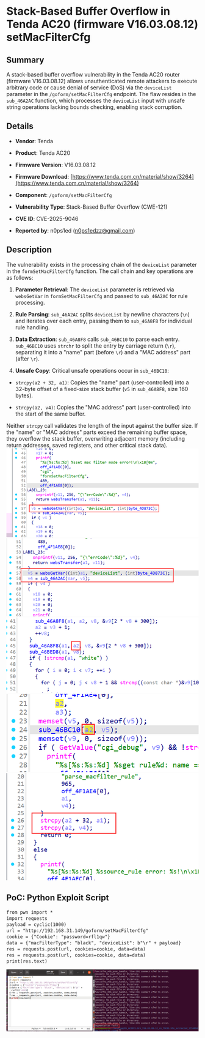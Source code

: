 # Stack-Based Buffer Overflow in Tenda AC20 (firmware V16.03.08.12) setMacFilterCfg

## Summary

A stack-based buffer overflow vulnerability in the Tenda AC20 router (firmware V16.03.08.12) allows unauthenticated remote attackers to execute arbitrary code or cause denial of service (DoS) via the `deviceList` parameter in the `/goform/setMacFilterCfg` endpoint. The flaw resides in the `sub_46A2AC` function, which processes the `deviceList` input with unsafe string operations lacking bounds checking, enabling stack corruption.

## Details


*   **Vendor**: Tenda

*   **Product**: Tenda AC20

*   **Firmware Version**: V16.03.08.12

*   **Firmware Download**: [https://www.tenda.com.cn/material/show/3264](https://www.tenda.com.cn/material/show/3264)

*   **Component**: `/goform/setMacFilterCfg`

*   **Vulnerability Type**: Stack-Based Buffer Overflow (CWE-121)

*   **CVE ID**: CVE-2025-9046

*   **Reported by**: n0ps1ed (n0ps1edzz@gmail.com)

## Description

The vulnerability exists in the processing chain of the `deviceList` parameter in the `formSetMacFilterCfg` function. The call chain and key operations are as follows:



1.  **Parameter Retrieval**: The `deviceList` parameter is retrieved via `websGetVar` in `formSetMacFilterCfg` and passed to `sub_46A2AC` for rule processing.

2.  **Rule Parsing**: `sub_46A2AC` splits `deviceList` by newline characters (`\n`) and iterates over each entry, passing them to `sub_46A8F8` for individual rule handling.

3.  **Data Extraction**: `sub_46A8F8` calls `sub_46BC10` to parse each entry. `sub_46BC10` uses `strchr` to split the entry by carriage return (`\r`), separating it into a "name" part (before `\r`) and a "MAC address" part (after `\r`).

4.  **Unsafe Copy**: Critical unsafe operations occur in `sub_46BC10`:

*   `strcpy(a2 + 32, a1)`: Copies the "name" part (user-controlled) into a 32-byte offset of a fixed-size stack buffer (`v5` in `sub_46A8F8`, size 160 bytes).

*   `strcpy(a2, v4)`: Copies the "MAC address" part (user-controlled) into the start of the same buffer.

Neither `strcpy` call validates the length of the input against the buffer size. If the "name" or "MAC address" parts exceed the remaining buffer space, they overflow the stack buffer, overwriting adjacent memory (including return addresses, saved registers, and other critical stack data).
![PoC 2 Result: Root Directory Listing](./imgs/0.png)
![PoC 2 Result: Root Directory Listing](./imgs/1.png)
![PoC 2 Result: Root Directory Listing](./imgs/2.png)
![PoC 2 Result: Root Directory Listing](./imgs/3.png)
![PoC 2 Result: Root Directory Listing](./imgs/4.png)

## PoC: Python Exploit Script


```
from pwn import *
import requests
payload = cyclic(1000)
url = "http://192.168.31.149/goform/setMacFilterCfg"
cookie = {"Cookie": "password=rfl1qw"}
data = {"macFilterType": "black", "deviceList": b"\r" + payload}
res = requests.post(url, cookies=cookie, data=data)
res = requests.post(url, cookies=cookie, data=data)
print(res.text)
```
![PoC 2 Result: Root Directory Listing](./imgs/5.png)

